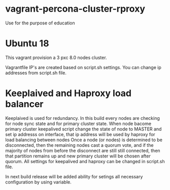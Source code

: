 # vagrant-percona-cluster-rproxy
Use for the purpose of education
# Ubuntu 18
This vagrant provision a 3 pxc 8.0 nodes cluster.

Vagrantfile IP's are created based on script.sh settings. You can change ip addresses from script.sh file.

# Keeplaived and Haproxy load balancer

Keeplaived is used for redundancy. In this build every nodes are checking for node sync state and for primary cluster state. When node bacome primary cluster keepalived script change the state of node to MASTER and set ip addresss on interface, that ip address will be used by haproxy for load balancing between nodes 
Once a node (or nodes) is determined to be disconnected, then the remaining nodes cast a quorum vote, and if the majority of nodes from before the disconnect are still still connected, then that partition remains up and new primary cluster will be chosen after quorum. All settings for keepalived and haproxy can be changed in script.sh file.

In next build release will be added ability for setings all necessary configuration by using variable.
